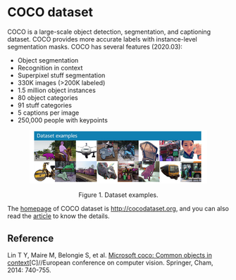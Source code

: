 # COCO dataset
COCO is a large-scale object detection, segmentation, and captioning dataset. COCO provides more accurate labels with instance-level segmentation masks. COCO has several features (2020.03):
- Object segmentation
- Recognition in context
- Superpixel stuff segmentation
- 330K images (>200K labeled)
- 1.5 million object instances
- 80 object categories
- 91 stuff categories
- 5 captions per image
- 250,000 people with keypoints

<p align="center"><img src="./coco-examples.jpg" width="80%"/></p>

<p align="center">Figure 1. Dataset examples.</p>

The [homepage](http://cocodataset.org/#home) of COCO dataset is http://cocodataset.org, and you can also read the [article](https://arxiv.org/abs/1405.0312) to know the details.

## Reference
Lin T Y, Maire M, Belongie S, et al. [Microsoft coco: Common objects in context](https://arxiv.org/abs/1405.0312)[C]//European conference on computer vision. Springer, Cham, 2014: 740-755.

